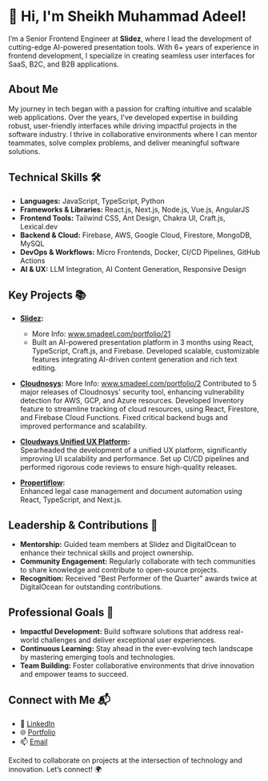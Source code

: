 # 👋 Hi, I'm Sheikh Muhammad Adeel!  
I’m a Senior Frontend Engineer at **Slidez**, where I lead the development of cutting-edge AI-powered presentation tools. With 6+ years of experience in frontend development, I specialize in creating seamless user interfaces for SaaS, B2C, and B2B applications.

## About Me  
My journey in tech began with a passion for crafting intuitive and scalable web applications. Over the years, I've developed expertise in building robust, user-friendly interfaces while driving impactful projects in the software industry. I thrive in collaborative environments where I can mentor teammates, solve complex problems, and deliver meaningful software solutions.

## Technical Skills 🛠️  
- **Languages:** JavaScript, TypeScript, Python  
- **Frameworks & Libraries:** React.js, Next.js, Node.js, Vue.js, AngularJS  
- **Frontend Tools:** Tailwind CSS, Ant Design, Chakra UI, Craft.js, Lexical.dev  
- **Backend & Cloud:** Firebase, AWS, Google Cloud, Firestore, MongoDB, MySQL  
- **DevOps & Workflows:** Micro Frontends, Docker, CI/CD Pipelines, GitHub Actions  
- **AI & UX:** LLM Integration, AI Content Generation, Responsive Design  

## Key Projects 📚  
- **[Slidez](https://slidez.ai):**
  - More Info: www.smadeel.com/portfolio/21
  - Built an AI-powered presentation platform in 3 months using React, TypeScript, Craft.js, and Firebase. Developed scalable, customizable features integrating AI-driven content generation and rich text editing.

- **[Cloudnosys](https://cloudnosys.com):**
  More Info: www.smadeel.com/portfolio/2
  Contributed to 5 major releases of Cloudnosys' security tool, enhancing vulnerability detection for AWS, GCP, and Azure resources.
  Developed Inventory feature to streamline tracking of cloud resources, using React, Firestore, and Firebase Cloud Functions. Fixed critical backend bugs and improved performance and scalability.

- **[Cloudways Unified UX Platform](https://cloudways.com/blog/unified-simplicity/):**  
  Spearheaded the development of a unified UX platform, significantly improving UI scalability and performance. Set up CI/CD pipelines and performed rigorous code reviews to ensure high-quality releases.

- **[Propertiflow](https://propertiflow.com):**  
  Enhanced legal case management and document automation using React, TypeScript, and Next.js.  

## Leadership & Contributions 🌟  
- **Mentorship:** Guided team members at Slidez and DigitalOcean to enhance their technical skills and project ownership.  
- **Community Engagement:** Regularly collaborate with tech communities to share knowledge and contribute to open-source projects.  
- **Recognition:** Received "Best Performer of the Quarter" awards twice at DigitalOcean for outstanding contributions.  

## Professional Goals 🚀  
- **Impactful Development:** Build software solutions that address real-world challenges and deliver exceptional user experiences.  
- **Continuous Learning:** Stay ahead in the ever-evolving tech landscape by mastering emerging tools and technologies.  
- **Team Building:** Foster collaborative environments that drive innovation and empower teams to succeed.  

## Connect with Me 📬  
- 🔗 [LinkedIn](https://linkedin.com/in/s-m-adeel-9050b7178)  
- 🌐 [Portfolio](https://smadeel.com/portfolio)  
- 📫 [Email](mailto:smaa.link@gmail.com)  

Excited to collaborate on projects at the intersection of technology and innovation. Let’s connect! 🌍  
